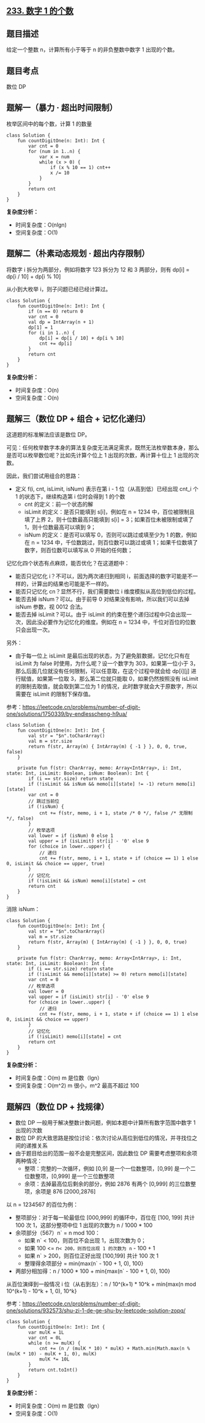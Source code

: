 ## [233. 数字 1 的个数](https://leetcode.cn/problems/number-of-digit-one/description/)

## 题目描述

给定一个整数 n，计算所有小于等于 n 的非负整数中数字 1 出现的个数。

## 题目考点

数位 DP

## 题解一（暴力 · 超出时间限制）

枚举区间中的每个数，计算 1 的数量

```
class Solution {
    fun countDigitOne(n: Int): Int {
        var cnt = 0
        for (num in 1..n) {
            var x = num
            while (x > 0) {
                if (x % 10 == 1) cnt++
                x /= 10
            }
        }
        return cnt
    }
}
```

**复杂度分析：**

- 时间复杂度：O(nlgn)
- 空间复杂度：O(1) 

## 题解二（朴素动态规划 · 超出内存限制）

将数字 i 拆分为两部分，例如将数字 123 拆分为 12 和 3 两部分，则有 dp[i] = dp[i / 10] + dp[i % 10]

从小到大枚举 i，则子问题已经已经计算过。

```
class Solution {
    fun countDigitOne(n: Int): Int {
        if (n == 0) return 0
        var cnt = 0
        val dp = IntArray(n + 1)
        dp[1] = 1
        for (i in 1..n) {
            dp[i] = dp[i / 10] + dp[i % 10]
            cnt += dp[i]
        }
        return cnt
    }
}
```

**复杂度分析：**

- 时间复杂度：O(n)
- 空间复杂度：O(n) 

## 题解三（数位 DP + 组合 + 记忆化递归）

这道题的标准解法应该是数位 DP。

可见：任何枚举数字本身的算法复杂度无法满足需求，既然无法枚举数本身，那么是否可以枚举数位呢？比如先计算个位上 1 出现的次数，再计算十位上 1 出现的次数。

因此，我们尝试用组合的思路：

- 定义 f(i, cnt, isLimit, isNum) 表示在第 i - 1 位（从高到低）已经出现 cnt_i 个 1 的状态下，继续构造第 i 位时会得到 1 的个数
  - cnt 的定义：前一个状态的解
  - isLimit 的定义：是否只能填到 s[i]，例如在 n = 1234 中，百位被限制且填了上界 2，则十位数最高只能填到 s[i] = 3；如果百位未被限制或填了 1，则十位数最高可以填到 9；
  - isNum 的定义：是否可以填写 0，否则可以跳过或填至少为 1 的数，例如在 n = 1234 中，千位数跳过，则百位数可以跳过或填 1；如果千位数填了数字，则百位数可以填写从 0 开始的任何数；

记忆化四个状态有点麻烦，能否优化？在这道题中：
- 能否只记忆化 i？不可以，因为两次递归到相同 i，前面选择的数字可能是不一样的，计算出的结果也可能是不一样的。
- 能否只记忆化 cn？显然不行，我们需要数位 i 维度模拟从高位到低位的过程。
- 能否去掉 isNum？可以。由于前导 0 对结果没有影响，所以我们可以去掉 isNum 参数，视 0012 合法。
- 能否去掉 isLimit？可以。由于 isLimit 的约束在整个递归过程中只会出现一次，因此没必要作为记忆化的维度。例如在 n = 1234 中，千位对百位的位数只会出现一次。

另外：

- 由于每一位上 isLimit 是最后出现的状态，为了避免脏数据，记忆化只有在 isLimit 为 false 时使用，为什么呢？设一个数字为 303，如果第一位小于 3，那么后面几位就没有任何限制，可以任意取，在这个过程中就会给 dp[i][j] 进行赋值，如果第一位取 3，那么第二位就只能取 0，如果仍然按照没有 isLimit 的限制去取值，就会取到第二位为 1 的情况，此时数字就会大于原数字，所以需要在 isLimit 的限制下保存值。

参考：https://leetcode.cn/problems/number-of-digit-one/solutions/1750339/by-endlesscheng-h9ua/

```
class Solution {
    fun countDigitOne(n: Int): Int {
        val str = "$n".toCharArray()
        val m = str.size
        return f(str, Array(m) { IntArray(m) { -1 } }, 0, 0, true, false)
    }

    private fun f(str: CharArray, memo: Array<IntArray>, i: Int, state: Int, isLimit: Boolean, isNum: Boolean): Int {
        if (i == str.size) return state
        if (!isLimit && isNum && memo[i][state] != -1) return memo[i][state]
        var cnt = 0
        // 跳过当前位
        if (!isNum) {
            cnt += f(str, memo, i + 1, state /* 0 */, false /* 无限制 */, false)
        }
        // 枚举选项
        val lower = if (isNum) 0 else 1
        val upper = if (isLimit) str[i] - '0' else 9
        for (choice in lower..upper) {
            // 递归
            cnt += f(str, memo, i + 1, state + if (choice == 1) 1 else 0, isLimit && choice == upper, true)
        }
        // 记忆化
        if (!isLimit && isNum) memo[i][state] = cnt
        return cnt
    }
}
```

消除 isNum：

```
class Solution {
    fun countDigitOne(n: Int): Int {
        val str = "$n".toCharArray()
        val m = str.size
        return f(str, Array(m) { IntArray(m) { -1 } }, 0, 0, true)
    }

    private fun f(str: CharArray, memo: Array<IntArray>, i: Int, state: Int, isLimit: Boolean): Int {
        if (i == str.size) return state
        if (!isLimit && memo[i][state] >= 0) return memo[i][state]
        var cnt = 0
        // 枚举选项
        val lower = 0
        val upper = if (isLimit) str[i] - '0' else 9
        for (choice in lower..upper) {
            // 递归
            cnt += f(str, memo, i + 1, state + if (choice == 1) 1 else 0, isLimit && choice == upper)
        }
        // 记忆化
        if (!isLimit) memo[i][state] = cnt
        return cnt
    }
}
```

**复杂度分析：**

- 时间复杂度：O(m) m 是位数（lgn）
- 空间复杂度：O(m^2) m 很小，m^2 最高不超过 100

## 题解四（数位 DP + 找规律）

- 数位 DP 一般用于解决整数计数问题，例如本题中计算所有数字范围中数字 1 出现的次数
- 数位 DP 的大致思路是按位讨论：依次讨论从高位到低位的情况，并寻找位之间的递推关系
- 由于题目给出的范围一般不会是完整区间，因此数位 DP 需要考虑整项和余项两种情况：
  - 整项：完整的一次循环，例如 [0,9] 是一个一位数整项，[0,99] 是一个二位数整项，[0,999] 是一个三位数整项
  - 余项：去掉最高位后剩余的部分，例如 2876 有两个 [0,999] 的三位数整项，余项是 876 [2000,2876]

以 n = 1234567 的百位为例：

- 整项部分：对于每一轮最低位 [000,999] 的循环中，百位在 [100, 199] 共计 100 次 1，这部分整项中位 1 出现的次数为 n / 1000 * 100
- 余项部分（567）n` = n mod 100：
  - 如果 n` < 100，则百位不会出现 1，出现次数为 0；
  - 如果 100 <= n`< 200，则百位出现 1 的次数为 n` - 100 + 1
  - 如果 n` > 200，则百位正好出现 [100,199] 共计 100 次 1
  - 整理得余项部分 = min{max(n` - 100 + 1, 0), 100}
- 两部分相加得：n / 1000 * 100 + min{max(n` - 100 + 1, 0), 100}

从百位演绎到一般情况 i 位（从右到左）：n / 10^(k+1) * 10^k + min{max(n mod 10^(k+1) - 10^k + 1, 0), 10^k}

参考：https://leetcode.cn/problems/number-of-digit-one/solutions/932573/shu-zi-1-de-ge-shu-by-leetcode-solution-zopq/

```
class Solution {
    fun countDigitOne(n: Int): Int {
        var mulK = 1L
        var cnt = 0L
        while (n >= mulK) {
            cnt += (n / (mulK * 10) * mulK) + Math.min(Math.max(n % (mulK * 10) - mulK + 1, 0), mulK)
            mulK *= 10L
        }
        return cnt.toInt()
    }
}
```

**复杂度分析：**

- 时间复杂度：O(m) m 是位数（lgn）
- 空间复杂度：O(1) 
